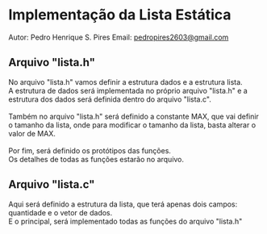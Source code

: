 # Implementação da Lista Estática

Autor: Pedro Henrique S. Pires
Email: pedropires2603@gmail.com

## Arquivo "lista.h"
No arquivo "lista.h" vamos definir a estrutura dados e a estrutura lista.<br/>
A estrutura de dados será implementada no próprio arquivo "lista.h" e a estrutura dos dados será definida dentro do arquivo "lista.c".<br/><br/>
Também no arquivo "lista.h" será definido a constante MAX, que vai definir o tamanho da lista, onde para modificar o tamanho da lista, basta alterar o valor de MAX.<br/><br/>
Por fim, será definido os protótipos das funções.<br/>
Os detalhes de todas as funções estarão no arquivo.<br/>

## Arquivo "lista.c"
Aqui será definido a estrutura da lista, que terá apenas dois campos: quantidade e o vetor de dados.<br/>
E o principal, será implementado todas as funções do arquivo "lista.h"